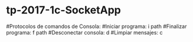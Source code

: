 
# tp-2017-1c-SocketApp
#Protocolos de comandos de Consola:
#Iniciar programa: i path
#Finalizar programa: f path
#Desconectar consola: d
#Limpiar mensajes: c
